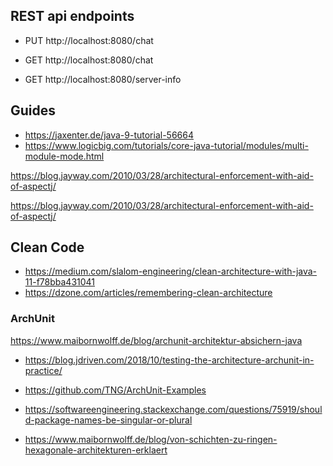 
## REST api endpoints
* PUT http://localhost:8080/chat
* GET http://localhost:8080/chat

* GET http://localhost:8080/server-info

## Guides
* https://jaxenter.de/java-9-tutorial-56664
* https://www.logicbig.com/tutorials/core-java-tutorial/modules/multi-module-mode.html

https://blog.jayway.com/2010/03/28/architectural-enforcement-with-aid-of-aspectj/

https://blog.jayway.com/2010/03/28/architectural-enforcement-with-aid-of-aspectj/

## Clean Code
* https://medium.com/slalom-engineering/clean-architecture-with-java-11-f78bba431041
* https://dzone.com/articles/remembering-clean-architecture

### ArchUnit
https://www.maibornwolff.de/blog/archunit-architektur-absichern-java


* https://blog.jdriven.com/2018/10/testing-the-architecture-archunit-in-practice/
* https://github.com/TNG/ArchUnit-Examples


* https://softwareengineering.stackexchange.com/questions/75919/should-package-names-be-singular-or-plural
* https://www.maibornwolff.de/blog/von-schichten-zu-ringen-hexagonale-architekturen-erklaert
